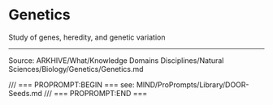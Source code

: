 # Genetics

Study of genes, heredity, and genetic variation

---
Source: ARKHIVE/What/Knowledge Domains Disciplines/Natural Sciences/Biology/Genetics/Genetics.md

/// === PROPROMPT:BEGIN ===
see: MIND/ProPrompts/Library/DOOR-Seeds.md
/// === PROPROMPT:END ===
